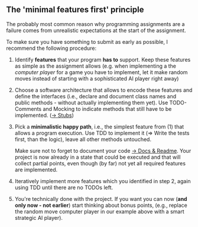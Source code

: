 ## The 'minimal features first' principle

The probably most common reason why programming assignments are a failure comes from unrealistic expectations at the start of the assignment.

To make sure you have something to submit as early as possible, I recommend the following procedure:

1. Identify **features**  that your program **has to** support.
    Keep these features as simple as the assignment allows 
    (e.g. when implementing a the *computer player* for a game you have to implement, 
    let it make random moves instead of starting with a sophisticated AI player right away)
2. Choose a software architecture that allows to encode these features and define the interfaces 
    (i.e., declare and document class names and public methods - without actually implementing them yet).
    Use TODO-Comments and Mocking to indicate methods that still have to be implemented. ([-> Stubs](./stubs.md))
3. Pick a **minimalistic happy path**, i.e., the simplest feature from (1) that allows a program execution.
    Use TDD to implement it (=> Write the tests first, than the logic), leave all other methods untouched.
    
    Make sure not to forget to document your code [-> Docs & Readme](../README.md#1-1-code-documentation-and-project-readme).
    Your project is now already in a state that could be executed and that will collect partial points,
    even though (by far) not yet all required features are implemented.
4. Iteratively implement more features which you identified in step 2, again using TDD until there are no TODOs left.
5. You're technically done with the project.
    If you want you can now (**and only now - not earlier**) start thinking about bonus points,
    (e.g., replace the random move computer player in our example above with a smart strategic AI player).
    
